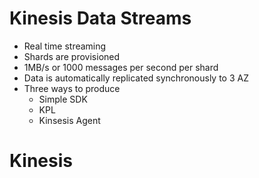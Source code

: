 # Kinesis Data Streams
* Real time streaming
* Shards are provisioned
* 1MB/s or 1000 messages per second per shard
* Data is automatically replicated synchronously to 3 AZ
* Three ways to produce
  * Simple SDK
  * KPL
  * Kinsesis Agent

# Kinesis 
